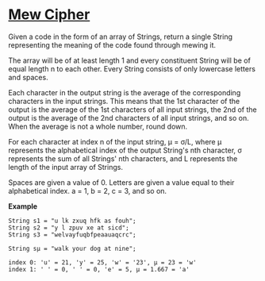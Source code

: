 # [Mew Cipher](https://www.codewars.com/kata/mew-cipher "https://www.codewars.com/kata/671bd5419ea261fbb8d0a0ca")

Given a code in the form of an array of Strings, return a single String representing the meaning of the code found through mewing it.

The array will be of at least length 1 and every constituent String will be of equal length n to each other. Every String consists of only
lowercase letters and spaces.

Each character in the output string is the average of the corresponding characters in the input strings. This means that the 1st character
of the output is the average of the 1st characters of all input strings, the 2nd of the output is the average of the 2nd characters of all
input strings, and so on. When the average is not a whole number, round down.

For each character at index n of the input string, μ = σ/L, where μ represents the alphabetical index of the output String's nth character,
σ represents the sum of all Strings' nth characters, and L represents the length of the input array of Strings.

Spaces are given a value of 0. Letters are given a value equal to their alphabetical index. a = 1, b = 2, c = 3, and so on.

**Example**

```
String s1 = "u lk zxuq hfk as fouh";
String s2 = "y l zpuv xe at sicd";
String s3 = "welvayfuqbfpeaauaqcrc";
 
String sμ = "walk your dog at nine";

index 0: 'u' = 21, 'y' = 25, 'w' = '23', μ = 23 = 'w'
index 1: ' ' = 0, ' ' = 0, 'e' = 5, μ = 1.667 = 'a'
```